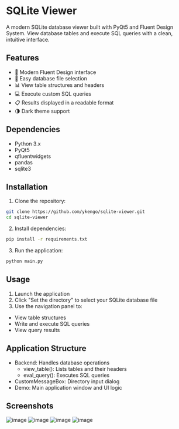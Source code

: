 # SQLite Viewer

A modern SQLite database viewer built with PyQt5 and Fluent Design System. View database tables and execute SQL queries with a clean, intuitive interface.

## Features

- 🎨 Modern Fluent Design interface
- 📁 Easy database file selection
- 📊 View table structures and headers
- 💻 Execute custom SQL queries
- 📋 Results displayed in a readable format
- 🌗 Dark theme support

## Dependencies

- Python 3.x
- PyQt5
- qfluentwidgets
- pandas
- sqlite3

## Installation

1. Clone the repository:
```bash
git clone https://github.com/ykengo/sqlite-viewer.git
cd sqlite-viewer
```

2. Install dependencies:
  ```bash
pip install -r requirements.txt
```

3. Run the application:
```bash
python main.py
```

## Usage

1. Launch the application
2. Click "Set the directory" to select your SQLite database file
3. Use the navigation panel to:
  - View table structures
  - Write and execute SQL queries
  - View query results

## Application Structure

- Backend: Handles database operations
  - view_table(): Lists tables and their headers
  - eval_query(): Executes SQL queries
- CustomMessageBox: Directory input dialog
- Demo: Main application window and UI logic

## Screenshots

![image](https://github.com/user-attachments/assets/bfd232db-3d34-4b44-bee4-9d6be6aec8b3)
![image](https://github.com/user-attachments/assets/3e040877-a191-4422-8f87-8b7d20d0cecc)
![image](https://github.com/user-attachments/assets/bb90b7b0-c4ca-45ae-ad38-1a0eb3dbda9c)
![image](https://github.com/user-attachments/assets/b52bb1e6-9b7a-4bb6-8335-b2e9e6a13903)



